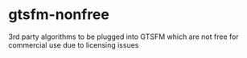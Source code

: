 # gtsfm-nonfree
3rd party algorithms to be plugged into GTSFM which are not free for commercial use due to licensing issues
